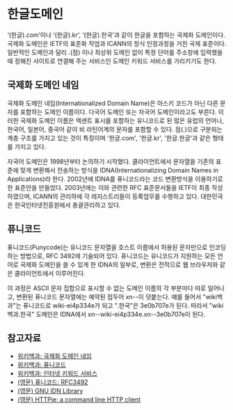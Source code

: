 # 한글도메인

‘(한글).com’이나 ‘(한글).kr’, ‘(한글).한국’과 같이 한글을 포함하는 국제화 도메인이다. 국제화 도메인은 IETF의 표준화 작업과 ICANN의 정식 인정과정을 거친 국제 표준이다.
일반적인 도메인과 달리 .(점) 이나 최상위 도메인 없이 특정 단어를 주소창에 입력했을 때 정해진 사이트로 연결해 주는 서비스인 도메인 키워드 서비스를 가리키기도 한다.


## 국제화 도메인 네임

국제화 도메인 네임(Internationalized Domain Name)은 아스키 코드가 아닌 다른 문자를 포함하는 도메인 이름이다. 다국어 도메인 또는 자국어 도메인이라고도 부른다. 이러한 국제화 도메인 이름은 엑센트 표시를 포함하는 유니코드로 된 많은 유럽의 언어나, 한국어, 일본어, 중국어 같이 비 라틴어계의 문자를 포함할 수 있다. 점(.)으로 구분되는 계층 구조를 가지고 있는 것이 특징이며 '한글.com', '한글.kr', '한글.한글'과 같은 형태를 가지고 있다.

자국어 도메인은 1998년부터 논의하기 시작했다. 클라이언트에서 문자열을 기존의 표준에 맞게 변환해서 전송하는 방식을 IDNA(Internationalizing Domain Names in Applications)라 한다. 2002년에 IDNA를 퓨니코드라는 코드 변환방식을 이용하기로 한 표준안을 만들었다. 2003년에는 이와 관련한 RFC 표준문서들을 IETF이 최종 작성하였으며, ICANN의 관리하에 각 레지스트리들이 등록업무를 수행하고 있다. 대한민국은 한국인터넷진흥원에서 총괄관리하고 있다.

## 퓨니코드

퓨니코드(Punycode)는 유니코드 문자열을 호스트 이름에서 허용된 문자만으로 인코딩하는 방법으로, RFC 3492에 기술되어 있다. 퓨니코드는 유니코드가 지원하는 모든 언어로 국제화 도메인을 쓸 수 있게 한 IDNA의 일부로, 변환은 전적으로 웹 브라우저와 같은 클라이언트에서 이루어진다.

이 과정은 ASCII 문자 집합으로 표시할 수 없는 도메인 이름의 각 부분마다 따로 일어나고, 변환된 퓨니코드 문자열에는 예약된 접두어 xn--이 덧붙는다. 예를 들어서 "wiki백과"는 퓨니코드로 wiki-ei4p334e가 되고 ".한국"은 3e0b707e가 된다. 따라서 "wiki백과.한국" 도메인은 IDNA에서 xn--wiki-ei4p334e.xn--3e0b707e이 된다.

## 참고자료

* [위키백과: 국제화 도메인 네임](https://ko.wikipedia.org/wiki/국제화_도메인_네임)
* [위키백과: 퓨니코드](https://ko.wikipedia.org/wiki/퓨니코드)
* [위키백과: 인터넷 키워드 서비스](https://ko.wikipedia.org/wiki/인터넷_키워드_서비스)
* [(영문) 퓨니코드: RFC3492](https://tools.ietf.org/html/rfc3492)
* [(영문) GNU IDN Library](http://www.gnu.org/software/libidn/)
* [(영문) HTTPie: a command line HTTP client](https://github.com/jkbrzt/httpie)

